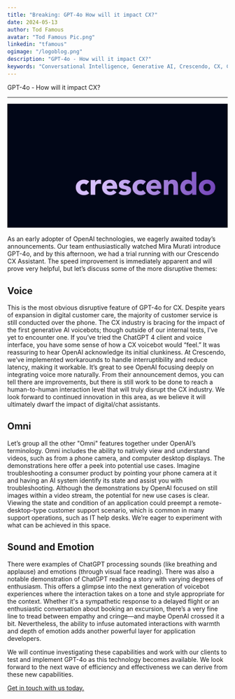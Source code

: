 ```yaml
---
title: "Breaking: GPT-4o How will it impact CX?"
date: 2024-05-13
author: Tod Famous
avatar: "Tod Famous Pic.png"
linkedin: "tfamous"
ogimage: "/logoblog.png"
description: "GPT-4o - How will it impact CX?"
keywords: "Conversational Intelligence, Generative AI, Crescendo, CX, Customer Experience, CX Improvement, Customer Satisfaction" 
---
```


GPT-4o - How will it impact CX?

---

![Empathy](/logoblog.png)

As an early adopter of OpenAI technologies, we eagerly awaited today’s announcements. Our team enthusiastically watched Mira Murati introduce GPT-4o, and by this afternoon, we had a trial running with our Crescendo CX Assistant.
The speed improvement is immediately apparent and will prove very helpful, but let’s discuss some of the more disruptive themes:

## Voice
This is the most obvious disruptive feature of GPT-4o for CX. Despite years of expansion in digital customer care, the majority of customer service is still conducted over the phone. The CX industry is bracing for the impact of the first generative AI voicebots; though outside of our internal tests, I’ve yet to encounter one.
If you’ve tried the ChatGPT 4 client and voice interface, you have some sense of how a CX voicebot would “feel.” It was reassuring to hear OpenAI acknowledge its initial clunkiness. At Crescendo, we’ve implemented workarounds to handle interruptibility and reduce latency, making it workable. It’s great to see OpenAI focusing deeply on integrating voice more naturally.
From their announcement demos, you can tell there are improvements, but there is still work to be done to reach a human-to-human interaction level that will truly disrupt the CX industry. We look forward to continued innovation in this area, as we believe it will ultimately dwarf the impact of digital/chat assistants.

## Omni
Let’s group all the other "Omni" features together under OpenAI’s terminology. Omni includes the ability to natively view and understand videos, such as from a phone camera, and computer desktop displays. The demonstrations here offer a peek into potential use cases. Imagine troubleshooting a consumer product by pointing your phone camera at it and having an AI system identify its state and assist you with troubleshooting. Although the demonstrations by OpenAI focused on still images within a video stream, the potential for new use cases is clear.
Viewing the state and condition of an application could preempt a remote-desktop-type customer support scenario, which is common in many support operations, such as IT help desks. We’re eager to experiment with what can be achieved in this space.

## Sound and Emotion
There were examples of ChatGPT processing sounds (like breathing and applause) and emotions (through visual face reading). There was also a notable demonstration of ChatGPT reading a story with varying degrees of enthusiasm. This offers a glimpse into the next generation of voicebot experiences where the interaction takes on a tone and style appropriate for the context. Whether it's a sympathetic response to a delayed flight or an enthusiastic conversation about booking an excursion, there’s a very fine line to tread between empathy and cringe—and maybe OpenAI crossed it a bit. Nevertheless, the ability to infuse automated interactions with warmth and depth of emotion adds another powerful layer for application developers.


We will continue investigating these capabilities and work with our clients to test and implement GPT-4o as this technology becomes available. We look forward to the next wave of efficiency and effectiveness we can derive from these new capabilities.

[Get in touch with us today.](https://crescendo-cx.com/get-started)


